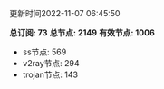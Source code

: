 更新时间2022-11-07 06:45:50

**总订阅: 73**
**总节点: 2149**
**有效节点: 1006**
- ss节点: 569
- v2ray节点: 294
- trojan节点: 143
